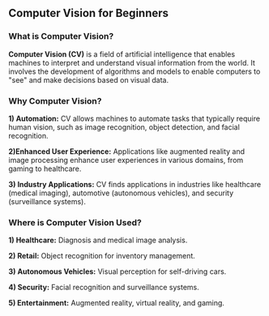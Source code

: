 ## Computer Vision for Beginners

### What is Computer Vision?

**Computer Vision (CV)** is a field of artificial intelligence that enables machines to interpret and understand visual information from the world. It involves the development of algorithms and models to enable computers to "see" and make decisions based on visual data.

### Why Computer Vision?

**1) Automation:** CV allows machines to automate tasks that typically require human vision, such as image recognition, object detection, and facial recognition.

**2)Enhanced User Experience:** Applications like augmented reality and image processing enhance user experiences in various domains, from gaming to healthcare.

**3) Industry Applications:** CV finds applications in industries like healthcare (medical imaging), automotive (autonomous vehicles), and security (surveillance systems).

### Where is Computer Vision Used?

**1) Healthcare:** Diagnosis and medical image analysis.

**2) Retail:** Object recognition for inventory management.

**3) Autonomous Vehicles:** Visual perception for self-driving cars.

**4) Security:** Facial recognition and surveillance systems.

**5) Entertainment:** Augmented reality, virtual reality, and gaming.
